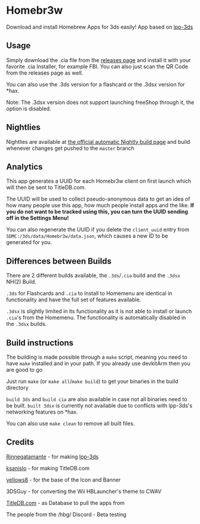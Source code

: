 # Homebr3w
Download and install Homebrew Apps for 3ds easily! App based on [lpp-3ds](https://github.com/Rinnegatamante/lpp-3ds)

## Usage
Simply download the .cia file from the [releases page](https://github.com/Wolvan/Homebr3w/releases) and install it with your favorite .cia Installer, for example FBI. You can also just scan the QR Code from the releases page as well.

You can also use the .3ds version for a flashcard or the .3dsx version for *hax.

Note: The .3dsx version does not support launching freeShop through it, the option is disabled.

## Nightlies
Nightlies are available at [the official automatic Nightly build page](https://wolvan.github.io/Homebr3w/build/) and build whenever changes get pushed to the `master` branch

## Analytics
This app generates a UUID for each Homebr3w client on first launch which will then be sent to TitleDB.com.

The UUID will be used to collect pseudo-anonymous data to get an idea of how many people use this app, how much people install apps and the like. **If you do not want to be tracked using this, you can turn the UUID sending off in the Settings Menu!**

You can also regenerate the UUID if you delete the `client_uuid` entry from `SDMC:/3ds/data/Homebr3w/data.json`, which causes a new ID to be generated for you.

## Differences between Builds
There are 2 different builds available, the `.3ds`/`.cia` build and the `.3dsx` NH(2) Build.

`.3ds` for Flashcards and `.cia` to install to Homemenu are identical in functionality and have the full set of features available.

`.3dsx` is slightly limited in its functionality as it is not able to install or launch `.cia`'s from the Homemenu. The functionality is automatically disabled in the `.3dsx` builds.

## Build instructions
The building is made possible through a `make` script, meaning you need to have `make` installed and in your path. If you already use devkitArm then you are good to go

Just run `make` (or `make all`/`make build`) to get your binaries in the build directory

`build 3ds` and `build cia` are also available in case not all binaries need to be built. `built 3dsx` is currently not available due to conflicts with lpp-3ds's networking features on *hax.

You can also use `make clean` to remove all built files.

## Credits
[Rinnegatamante](https://github.com/Rinnegatamante/) - for making [lpp-3ds](https://github.com/Rinnegatamante/lpp-3ds)

[ksanislo](https://github.com/ksanislo) - for making TitleDB.com

[yellows8](https://github.com/yellows8) - for the base of the Icon and Banner

3DSGuy - for converting the Wii HBLauncher's theme to CWAV

[TitleDB.com](https://titledb.com/) - as Database to pull the apps from

The people from the /hbg/ Discord - Beta testing
